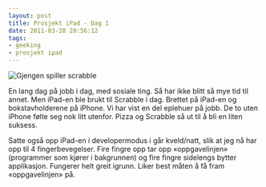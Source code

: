 ```yaml
---
layout: post
title: Prosjekt iPad - Dag 1
date: 2011-03-28 20:56:12
tags: 
- geeking
- prosjekt ipad
---
```


<img title="Gjengen spiller scrabble" src="http://pjatt.net/images/2011/03/MG_0853.jpg" />

En lang dag på jobb i dag, med sosiale ting. Så har ikke blitt så mye tid til annet. Men iPad-en ble brukt til Scrabble i dag. Brettet på iPad-en og bokstavholderene på iPhone. Vi har vist en del eplehuer på jobb. De to uten iPhone følte seg nok litt utenfor. Pizza og Scrabble så ut til å bli en liten suksess.

Satte også opp iPad-en i developermodus i går kveld/natt, slik at jeg nå har opp til 4 fingerbevegelser. Fire fingre opp tar opp «oppgavelinjen» (programmer som kjører i bakgrunnen) og fire fingre sidelengs bytter applikasjon. Fungerer helt greit igrunn. Liker best måten å få fram «oppgavelinjen» på.